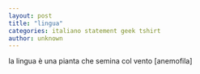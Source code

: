 ```yaml
---
layout: post
title: "lingua"
categories: italiano statement geek tshirt
author: unknown
---
```

la lingua è una pianta che semina col vento [anemofila]
